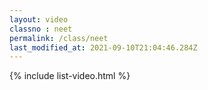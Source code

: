 ```yaml
---
layout: video
classno : neet
permalink: /class/neet
last_modified_at: 2021-09-10T21:04:46.284Z
---
```


{% include list-video.html %}
